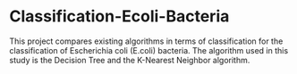 # Classification-Ecoli-Bacteria

This project compares existing algorithms in terms of classification for the classification of Escherichia coli (E.coli) bacteria. The algorithm used in this study is the Decision Tree and the K-Nearest Neighbor algorithm.
